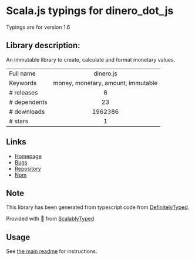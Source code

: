 
# Scala.js typings for dinero_dot_js

Typings are for version 1.6

## Library description:
An immutable library to create, calculate and format monetary values.

|                    |                 |
| ------------------ | :-------------: |
| Full name          | dinero.js |
| Keywords           | money, monetary, amount, immutable |
| # releases         | 6 |
| # dependents       | 23 |
| # downloads        | 1962386 |
| # stars            | 1 |

## Links
- [Homepage](https://dinerojs.com/)
- [Bugs](https://github.com/dinerojs/dinero.js/issues)
- [Repository](https://github.com/dinerojs/dinero.js)
- [Npm](https://www.npmjs.com/package/dinero.js)
    


## Note
This library has been generated from typescript code from [DefinitelyTyped](https://definitelytyped.org).

Provided with :purple_heart: from [ScalablyTyped](https://github.com/oyvindberg/ScalablyTyped)

## Usage
See [the main readme](../../readme.md) for instructions.


